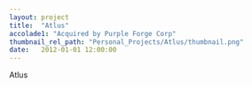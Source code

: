 ```yaml
---
layout: project
title:  "Atlus"
accolade1: "Acquired by Purple Forge Corp"
thumbnail_rel_path: "Personal_Projects/Atlus/thumbnail.png"
date:   2012-01-01 12:00:00
---
```


Atlus